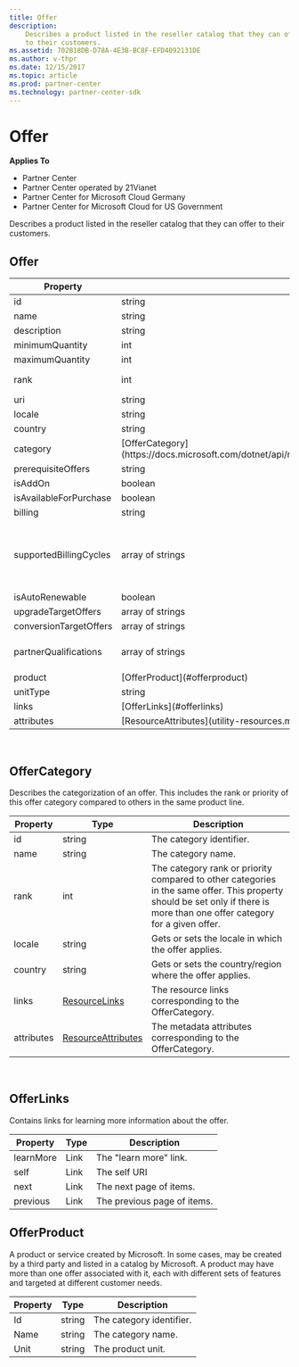 ```yaml
---
title: Offer
description: 
    Describes a product listed in the reseller catalog that they can offer
    to their customers.
ms.assetid: 702B18DB-D78A-4E3B-BC8F-EFD4092131DE
ms.author: v-thpr
ms.date: 12/15/2017
ms.topic: article
ms.prod: partner-center
ms.technology: partner-center-sdk
---
```


# Offer


<span class="sidebar_heading" style="font-weight: bold;">Applies
To</span>

-   Partner Center
-   Partner Center operated by 21Vianet
-   Partner Center for Microsoft Cloud Germany
-   Partner Center for Microsoft Cloud for US Government

Describes a product listed in the reseller catalog that they can offer
to their customers.

## <span id="Offer"></span><span id="offer"></span><span id="OFFER"></span>Offer


<table>
<colgroup>
<col style="width: 33%" />
<col style="width: 33%" />
<col style="width: 33%" />
</colgroup>
<thead>
<tr class="header">
<th>Property</th>
<th>Type</th>
<th>Description</th>
</tr>
</thead>
<tbody>
<tr class="odd">
<td>id</td>
<td>string</td>
<td>The offer identifier.</td>
</tr>
<tr class="even">
<td>name</td>
<td>string</td>
<td>The offer name.</td>
</tr>
<tr class="odd">
<td>description</td>
<td>string</td>
<td>A description of the offer.</td>
</tr>
<tr class="even">
<td>minimumQuantity</td>
<td>int</td>
<td>The minimum quantity available.</td>
</tr>
<tr class="odd">
<td>maximumQuantity</td>
<td>int</td>
<td>The maximum quantity available.</td>
</tr>
<tr class="even">
<td>rank</td>
<td>int</td>
<td>The offer rank or priority compared to other categories in the same product line. This property should be set only if there is more than one offer for a given product line.</td>
</tr>
<tr class="odd">
<td>uri</td>
<td>string</td>
<td>The offer URI.</td>
</tr>
<tr class="even">
<td>locale</td>
<td>string</td>
<td>Gets or sets the locale in which the offer applies.</td>
</tr>
<tr class="odd">
<td>country</td>
<td>string</td>
<td>Gets or sets the country/region where the offer applies.</td>
</tr>
<tr class="even">
<td>category</td>
<td>[OfferCategory](https://docs.microsoft.com/dotnet/api/microsoft.store.partnercenter.models.offers.offer.category)</td>
<td>Gets or sets the category.</td>
</tr>
<tr class="odd">
<td>prerequisiteOffers</td>
<td>string</td>
<td>Gets or sets the prerequisite offers.</td>
</tr>
<tr class="even">
<td>isAddOn</td>
<td>boolean</td>
<td>Gets or sets a value indicating whether this instance is addon.</td>
</tr>
<tr class="odd">
<td>isAvailableForPurchase</td>
<td>boolean</td>
<td>Gets or sets a value indicating whether this instance is available for purchase.</td>
</tr>
<tr class="even">
<td>billing</td>
<td>string</td>
<td>Specifies the billing type for the line item purchase: &quot;none&quot;, &quot;usage&quot;, or &quot;license&quot;.</td>
</tr>
<tr class="odd">
<td>supportedBillingCycles</td>
<td>array of strings</td>
<td>Indicates the billing cycles supported for this offer. Supported values are the member names found in [<strong>BillingCycleType</strong>](https://docs.microsoft.com/dotnet/api/microsoft.store.partnercenter.models.offers.billingcycletype).
<div class="alert">
<strong>Note</strong>  The annual billing feature is not yet generally available. Support for annual billing is coming soon.
</div>
<div>
 
</div></td>
</tr>
<tr class="even">
<td>isAutoRenewable</td>
<td>boolean</td>
<td>Gets or sets a value indicating whether the offer renews automatically.</td>
</tr>
<tr class="odd">
<td>upgradeTargetOffers</td>
<td>array of strings</td>
<td>Gets or sets the list of offers that this offer can be upgraded to.</td>
</tr>
<tr class="even">
<td>conversionTargetOffers</td>
<td>array of strings</td>
<td>Gets or sets the list of offers that this offer can be converted to.</td>
</tr>
<tr class="odd">
<td>partnerQualifications</td>
<td>array of strings</td>
<td>A partner must be qualified to sell at least one of the specified offer types to get the specific offer, such as &quot;none&quot;, &quot;syndication&quot;, &quot;education&quot;, &quot;nonprofit&quot;, or &quot;government&quot;. If no qualifications are specified, then the offer is available to all partners.</td>
</tr>
<tr class="even">
<td>product</td>
<td>[OfferProduct](#offerproduct)</td>
<td>Gets or sets the offer product.</td>
</tr>
<tr class="odd">
<td>unitType</td>
<td>string</td>
<td>Gets or sets the type of the unit.</td>
</tr>
<tr class="even">
<td>links</td>
<td>[OfferLinks](#offerlinks)</td>
<td>The offer's &quot;lean more&quot; link.</td>
</tr>
<tr class="odd">
<td>attributes</td>
<td>[ResourceAttributes](utility-resources.md#resourceattributes)</td>
<td>The metadata attributes corresponding to the offer.</td>
</tr>
</tbody>
</table>

 

## <span id="OfferCategory"></span><span id="offercategory"></span><span id="OFFERCATEGORY"></span>OfferCategory


Describes the categorization of an offer. This includes the rank or
priority of this offer category compared to others in the same product
line.

| Property   | Type                                                           | Description                                                                                                                                                                |
|------------|----------------------------------------------------------------|----------------------------------------------------------------------------------------------------------------------------------------------------------------------------|
| id         | string                                                         | The category identifier.                                                                                                                                                   |
| name       | string                                                         | The category name.                                                                                                                                                         |
| rank       | int                                                            | The category rank or priority compared to other categories in the same offer. This property should be set only if there is more than one offer category for a given offer. |
| locale     | string                                                         | Gets or sets the locale in which the offer applies.                                                                                                                        |
| country    | string                                                         | Gets or sets the country/region where the offer applies.                                                                                                                   |
| links      | [ResourceLinks](utility-resources.md#resourcelinks)           | The resource links corresponding to the OfferCategory.                                                                                                                     |
| attributes | [ResourceAttributes](utility-resources.md#resourceattributes) | The metadata attributes corresponding to the OfferCategory.                                                                                                                |

 

## <span id="OfferLinks"></span><span id="offerlinks"></span><span id="OFFERLINKS"></span>OfferLinks


Contains links for learning more information about the offer.

| Property  | Type | Description                 |
|-----------|------|-----------------------------|
| learnMore | Link | The "learn more" link.      |
| self      | Link | The self URI                |
| next      | Link | The next page of items.     |
| previous  | Link | The previous page of items. |



## <span id="OfferProduct"></span><span id="offerproduct"></span><span id="OFFERPRODUCT"></span>OfferProduct


A product or service created by Microsoft. In some cases, may be created
by a third party and listed in a catalog by Microsoft. A product may
have more than one offer associated with it, each with different sets of
features and targeted at different customer needs.

| Property | Type   | Description              |
|----------|--------|--------------------------|
| Id       | string | The category identifier. |
| Name     | string | The category name.       |
| Unit     | string | The product unit.        |


 

 




